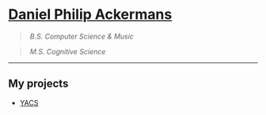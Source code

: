 # [Daniel Philip Ackermans](https://marchdan.github.io/)
> &nbsp;*B.S. Computer Science & Music*

> &nbsp;*M.S. Cognitive Science*



---

## My projects
- [YACS](https://github.com/YACS-RCOS/yacs.n)

<!--
**marchdan/marchdan** is a ✨ _special_ ✨ repository because its `README.md` (this file) appears on your GitHub profile.

Here are some ideas to get you started:

- 🔭 I’m currently working on ...
- 🌱 I’m currently learning ...
- 👯 I’m looking to collaborate on ...
- 🤔 I’m looking for help with ...
- 💬 Ask me about ...
- 📫 How to reach me: ...
- 😄 Pronouns: ...
- ⚡ Fun fact: ...
-->
